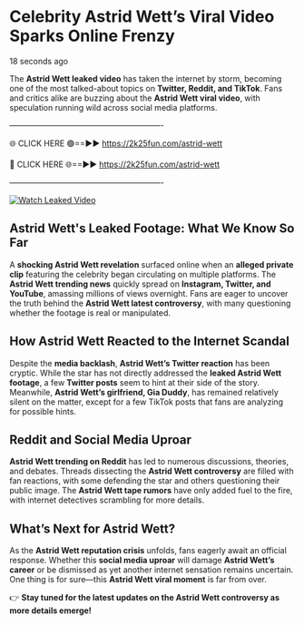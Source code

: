 # Celebrity Astrid Wett’s Viral Video Sparks Online Frenzy

18 seconds ago

The **Astrid Wett leaked video** has taken the internet by storm, becoming one of the most talked-about topics on **Twitter, Reddit, and TikTok**. Fans and critics alike are buzzing about the **Astrid Wett viral video**, with speculation running wild across social media platforms.

———————————————————-

🌐 CLICK HERE 🟢==►► https://2k25fun.com/astrid-wett

🔴 CLICK HERE 🌐==►► https://2k25fun.com/astrid-wett

———————————————————-

[![Watch Leaked Video](https://miro.medium.com/v2/resize:fit:828/format:webp/1*cilzJN44JGOrTw9NJCrNHA.gif "Watch Leaked Video")](https://2k25fun.com/astrid-wett)

## **Astrid Wett's Leaked Footage: What We Know So Far**  
A **shocking Astrid Wett revelation** surfaced online when an **alleged private clip** featuring the celebrity began circulating on multiple platforms. The **Astrid Wett trending news** quickly spread on **Instagram, Twitter, and YouTube**, amassing millions of views overnight. Fans are eager to uncover the truth behind the **Astrid Wett latest controversy**, with many questioning whether the footage is real or manipulated.  

## **How Astrid Wett Reacted to the Internet Scandal**  
Despite the **media backlash**, **Astrid Wett’s Twitter reaction** has been cryptic. While the star has not directly addressed the **leaked Astrid Wett footage**, a few **Twitter posts** seem to hint at their side of the story. Meanwhile, **Astrid Wett’s girlfriend, Gia Duddy**, has remained relatively silent on the matter, except for a few TikTok posts that fans are analyzing for possible hints.  

## **Reddit and Social Media Uproar**  
**Astrid Wett trending on Reddit** has led to numerous discussions, theories, and debates. Threads dissecting the **Astrid Wett controversy** are filled with fan reactions, with some defending the star and others questioning their public image. The **Astrid Wett tape rumors** have only added fuel to the fire, with internet detectives scrambling for more details.  

## **What’s Next for Astrid Wett?**  
As the **Astrid Wett reputation crisis** unfolds, fans eagerly await an official response. Whether this **social media uproar** will damage **Astrid Wett’s career** or be dismissed as yet another internet sensation remains uncertain. One thing is for sure—this **Astrid Wett viral moment** is far from over.  

👉 **Stay tuned for the latest updates on the Astrid Wett controversy as more details emerge!**  
